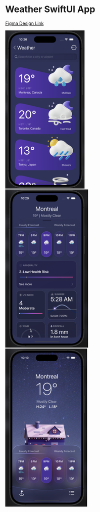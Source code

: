 # Weather SwiftUI App

[Figma Design Link](https://www.figma.com/file/OaUtiWWY0iNIoH8kYfgZJJ/Weather-App-UI-Design-(Community)?type=design&node-id=159-4893&mode=design&t=T64QjfwioOmK27sE-0)
<p>
<img src="https://github.com/AkshayAshokCode/Weather-SwiftUI/blob/main/Weather-SwiftUI/Screenshots/weatherAppSwiftUI-1.png" height="500"/>
<img src="https://github.com/AkshayAshokCode/Weather-SwiftUI/blob/main/Weather-SwiftUI/Screenshots/weatherAppSwiftUI-2.png" height="500"/>
<img src="https://github.com/AkshayAshokCode/Weather-SwiftUI/blob/main/Weather-SwiftUI/Screenshots/weatherAppSwiftUI-3.png" height="500"/>
</p>
